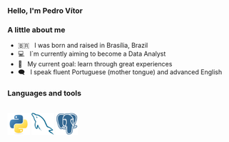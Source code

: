 ### Hello, I'm Pedro Vítor

### A little about me
- 🇧🇷 &nbsp; I was born and raised in Brasília, Brazil
- 💻 &nbsp; I`m currently aiming to become a Data Analyst
- 🌟 &nbsp; My current goal: learn through great experiences
- 🗨 &nbsp; I speak fluent Portuguese (mother tongue) and advanced English

### Languages and tools

<div style="display: inline_block"><br>
  <img align="center" alt="Python" height="50" width="50" src="https://raw.githubusercontent.com/devicons/devicon/master/icons/python/python-original.svg">
  <img align="center" alt="MySQL" height="50" width="50" src="https://raw.githubusercontent.com/devicons/devicon/master/icons/mysql/mysql-original.svg">
  <img align="center" alt="PostgreSQL" height="50" width="50" src="https://raw.githubusercontent.com/devicons/devicon/master/icons/postgresql/postgresql-plain.svg">
</div>
